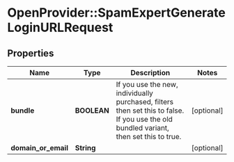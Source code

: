 # OpenProvider::SpamExpertGenerateLoginURLRequest

## Properties
Name | Type | Description | Notes
------------ | ------------- | ------------- | -------------
**bundle** | **BOOLEAN** | If you use the new, individually purchased, filters then set this to false. If you use the old bundled variant, then set this to true. | [optional] 
**domain_or_email** | **String** |  | [optional] 

